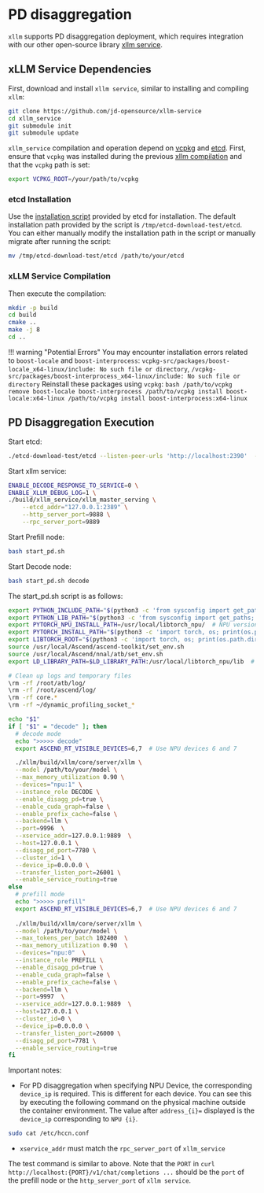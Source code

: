 # PD disaggregation

`xllm` supports PD disaggregation deployment, which requires integration with our other open-source library [xllm service](https://github.com/jd-opensource/xllm-service).

## xLLM Service Dependencies

First, download and install `xllm service`, similar to installing and compiling `xllm`:
```bash
git clone https://github.com/jd-opensource/xllm-service
cd xllm_service
git submodule init
git submodule update
```

`xllm_service` compilation and operation depend on [vcpkg](https://github.com/microsoft/vcpkg) and [etcd](https://github.com/etcd-io/etcd). First, ensure that `vcpkg` was installed during the previous [xllm compilation](./compile.md) and that the `vcpkg` path is set:
```bash
export VCPKG_ROOT=/your/path/to/vcpkg
```

### etcd Installation

Use the [installation script](https://github.com/etcd-io/etcd/releases) provided by etcd for installation. The default installation path provided by the script is `/tmp/etcd-download-test/etcd`. You can either manually modify the installation path in the script or manually migrate after running the script:
```bash
mv /tmp/etcd-download-test/etcd /path/to/your/etcd
```

### xLLM Service Compilation

Then execute the compilation:
```bash
mkdir -p build
cd build
cmake ..
make -j 8
cd ..
```

!!! warning "Potential Errors"
    You may encounter installation errors related to `boost-locale` and `boost-interprocess`: `vcpkg-src/packages/boost-locale_x64-linux/include: No such file or directory`, `/vcpkg-src/packages/boost-interprocess_x64-linux/include: No such file or directory`
    Reinstall these packages using `vcpkg`:
    ```bash
    /path/to/vcpkg remove boost-locale boost-interprocess
    /path/to/vcpkg install boost-locale:x64-linux
    /path/to/vcpkg install boost-interprocess:x64-linux
    ```

## PD Disaggregation Execution

Start etcd:
```bash 
./etcd-download-test/etcd --listen-peer-urls 'http://localhost:2390'  --listen-client-urls 'http://localhost:2389' --advertise-client-urls 'http://localhost:2391'
```

Start xllm service:
```bash
ENABLE_DECODE_RESPONSE_TO_SERVICE=0 \
ENABLE_XLLM_DEBUG_LOG=1 \
./build/xllm_service/xllm_master_serving \
    --etcd_addr="127.0.0.1:2389" \
    --http_server_port=9888 \
    --rpc_server_port=9889
```

Start Prefill node:
```bash
bash start_pd.sh
```

Start Decode node:
```bash
bash start_pd.sh decode
```

The start_pd.sh script is as follows:
```bash title="start_pd.sh" linenums="1" hl_lines="34 56 30 53"
export PYTHON_INCLUDE_PATH="$(python3 -c 'from sysconfig import get_paths; print(get_paths()["include"])')"
export PYTHON_LIB_PATH="$(python3 -c 'from sysconfig import get_paths; print(get_paths()["include"])')"
export PYTORCH_NPU_INSTALL_PATH=/usr/local/libtorch_npu/  # NPU version PyTorch path
export PYTORCH_INSTALL_PATH="$(python3 -c 'import torch, os; print(os.path.dirname(os.path.abspath(torch.__file__)))')"  # PyTorch installation path
export LIBTORCH_ROOT="$(python3 -c 'import torch, os; print(os.path.dirname(os.path.abspath(torch.__file__)))')"  # LibTorch path
source /usr/local/Ascend/ascend-toolkit/set_env.sh
source /usr/local/Ascend/nnal/atb/set_env.sh
export LD_LIBRARY_PATH=$LD_LIBRARY_PATH:/usr/local/libtorch_npu/lib  # Add NPU LibTorch library path

# Clean up logs and temporary files
\rm -rf /root/atb/log/
\rm -rf /root/ascend/log/
\rm -rf core.*
\rm -rf ~/dynamic_profiling_socket_*

echo "$1"
if [ "$1" = "decode" ]; then
  # decode mode
  echo ">>>>> decode"
  export ASCEND_RT_VISIBLE_DEVICES=6,7  # Use NPU devices 6 and 7

  ./xllm/build/xllm/core/server/xllm \
  --model /path/to/your/model \
  --max_memory_utilization 0.90 \
  --devices="npu:1" \
  --instance_role DECODE \
  --enable_disagg_pd=true \
  --enable_cuda_graph=false \
  --enable_prefix_cache=false \
  --backend=llm \
  --port=9996  \
  --xservice_addr=127.0.0.1:9889  \
  --host=127.0.0.1 \
  --disagg_pd_port=7780 \
  --cluster_id=1 \
  --device_ip=0.0.0.0 \
  --transfer_listen_port=26001 \
  --enable_service_routing=true
else
  # prefill mode
  echo ">>>>> prefill"
  export ASCEND_RT_VISIBLE_DEVICES=6,7  # Use NPU devices 6 and 7 
  
  ./xllm/build/xllm/core/server/xllm \
  --model /path/to/your/model \
  --max_tokens_per_batch 102400  \
  --max_memory_utilization 0.90  \
  --devices="npu:0"  \
  --instance_role PREFILL \
  --enable_disagg_pd=true \
  --enable_cuda_graph=false \
  --enable_prefix_cache=false \
  --backend=llm \
  --port=9997  \
  --xservice_addr=127.0.0.1:9889  \
  --host=127.0.0.1 \
  --cluster_id=0 \
  --device_ip=0.0.0.0 \
  --transfer_listen_port=26000 \
  --disagg_pd_port=7781 \
  --enable_service_routing=true
fi
```

Important notes:

- For PD disaggregation when specifying NPU Device, the corresponding `device_ip` is required. This is different for each device. You can see this by executing the following command on the physical machine outside the container environment. The value after `address_{i}=` displayed is the `device_ip` corresponding to `NPU {i}`.
```bash
sudo cat /etc/hccn.conf
```

- `xservice_addr` must match the `rpc_server_port` of `xllm_service`

The test command is similar to above. Note that the `PORT` in `curl http://localhost:{PORT}/v1/chat/completions ...` should be the `port` of the prefill node or the `http_server_port` of `xllm service`.
